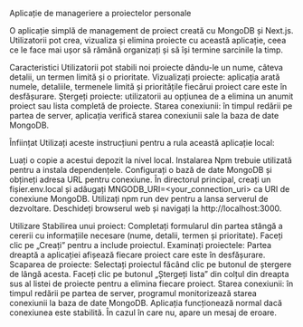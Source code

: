 Aplicație de manageriere a proiectelor personale

O aplicație simplă de management de proiect creată cu MongoDB și Next.js. Utilizatorii pot crea, vizualiza și elimina proiecte cu această aplicație, ceea ce le face mai ușor să rămână organizați și să își termine sarcinile la timp.

Caracteristici
Utilizatorii pot stabili noi proiecte dându-le un nume, câteva detalii, un termen limită și o prioritate.
Vizualizați proiecte: aplicația arată numele, detaliile, termenele limită și prioritățile fiecărui proiect care este în desfășurare.
Ștergeți proiecte: utilizatorii au opțiunea de a elimina un anumit proiect sau lista completă de proiecte.
Starea conexiunii: în timpul redării pe partea de server, aplicația verifică starea conexiunii sale la baza de date MongoDB.

Înființat
Utilizați aceste instrucțiuni pentru a rula această aplicație local:

Luați o copie a acestui depozit la nivel local.
Instalarea Npm trebuie utilizată pentru a instala dependențele.
Configurați o bază de date MongoDB și obțineți adresa URL pentru conexiune.
În directorul principal, creați un fișier.env.local și adăugați MNGODB_URI=<your_connection_uri> ca URI de conexiune MongoDB.
Utilizați npm run dev pentru a lansa serverul de dezvoltare.
Deschideți browserul web și navigați la http://localhost:3000.

Utilizare
Stabilirea unui proiect: Completați formularul din partea stângă a cererii cu informațiile necesare (nume, detalii, termen și prioritate).
Faceți clic pe „Creați” pentru a include proiectul.
Examinați proiectele:
Partea dreaptă a aplicației afișează fiecare proiect care este în desfășurare.
Scaparea de proiecte: Selectați proiectul făcând clic pe butonul de ștergere de lângă acesta.
Faceți clic pe butonul „Ștergeți lista” din colțul din dreapta sus al listei de proiecte pentru a elimina fiecare proiect.
Starea conexiunii: în timpul redării pe partea de server, programul monitorizează starea conexiunii la baza de date MongoDB.
Aplicația funcționează normal dacă conexiunea este stabilită. În cazul în care nu, apare un mesaj de eroare.
